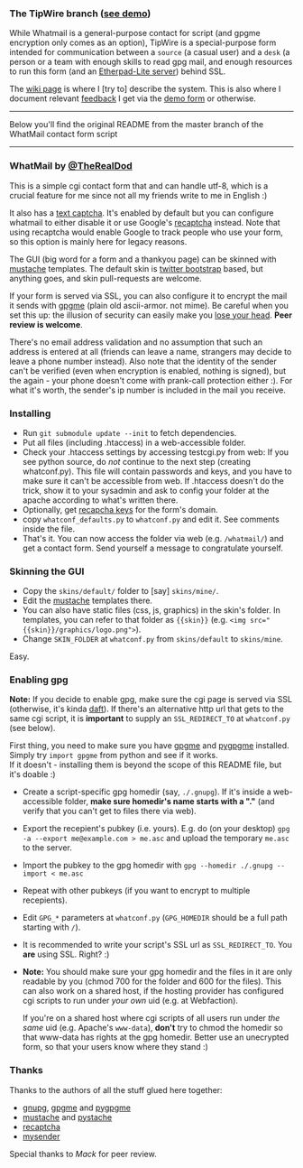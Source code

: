 ### The TipWire branch ([see demo](https://swatwt.com/tipwire/))

While Whatmail is a general-purpose contact for script (and gpgme encryption only comes as an option),
TipWire is a special-purpose form intended for communication between a `source` (a casual user) and a `desk`
(a person or a team with enough skills to read gpg mail, and enough resources to run this form
(and an [Etherpad-Lite server](http://etherpad.org)) behind SSL.

The [wiki page](https://github.com/thedod/whatmail/wiki/tipwire) is where I [try to] describe the system.
This is also where I document relevant [feedback](https://github.com/thedod/whatmail/wiki/tipwire#criticism-so-far)
I get via the [demo form](https://swatwt.com/tipwire/) or otherwise.

----------------------------

Below you'll find the original README from the master branch of the WhatMail contact form script

----------------------------

### WhatMail by [@TheRealDod](http://twitter.com/TheRealDod)

This is a simple cgi contact form that 
and can handle utf-8, which is a crucial feature for me since not all my friends write to me in English :)

It also has a [text captcha](https://github.com/thedod/WinoCaptcha). It's enabled by default but you can 
configure whatmail to either disable it or use Google's [recaptcha](http://pypi.python.org/pypi/recaptcha-client/) instead.
Note that using recaptcha would enable Google to track people who use your form, so this option is mainly here for legacy reasons.

The GUI (big word for a form and a thankyou page) can be skinned with [mustache](http://mustache.github.com/mustache.5.html) templates. The default skin is [twitter bootstrap](http://twitter.github.com/bootstrap/) based, but anything goes, and skin pull-requests are welcome.

If your form is served via SSL, you can also configure it to encrypt the mail it sends with [gpgme](http://www.gnupg.org/related_software/gpgme/) (plain old ascii-armor. not mime). Be careful when you set this up: the illusion of security can easily make you [lose your head](http://simonsingh.net/The_Black_Chamber/maryqueenofscots.html). **Peer review is welcome**.

There's no email address validation and no assumption that such an address is entered at all (friends can leave a name, strangers may decide to leave a phone number instead).
Also note that the identity of the sender can't be verified (even when encryption is enabled, nothing is signed), but the again - your phone doesn't come with prank-call protection either :).
For what it's worth, the sender's ip number is included in the mail you receive.

### Installing

* Run `git submodule update --init` to fetch dependencies.
* Put all files (including .htaccess) in a web-accessible folder.
* Check your .htaccess settings by accessing testcgi.py from web: If you see
  python source, do *not* continue to the next step (creating whatconf.py). This file
  will contain passwords and keys, and you have to make sure it can't be accessible
  from web. If .htaccess doesn't do the trick, show it to your sysadmin and ask to config
  your folder at the apache according to what's written there.
* Optionally, get [recapcha keys](https://www.google.com/recaptcha/admin) for the form's domain.
* copy `whatconf_defaults.py` to `whatconf.py` and edit it. See comments inside the file.
* That's it. You can now access the folder via web (e.g. `/whatmail/`) and get a contact form.
  Send yourself a message to congratulate yourself.

### Skinning the GUI

* Copy the `skins/default/` folder to [say] `skins/mine/`.
* Edit the [mustache](http://mustache.github.com/mustache.5.html) templates there.
* You can also have static files (css, js, graphics) in the skin's folder.
  In templates, you can refer to that folder as `{{skin}}`
  (e.g. `<img src="{{skin}}/graphics/logo.png">`).
* Change `SKIN_FOLDER` at `whatconf.py` from `skins/default` to `skins/mine`.

Easy.

### Enabling gpg

**Note:** If you decide to enable gpg, make sure the cgi page is served via SSL
(otherwise, it's kinda [daft](http://simonsingh.net/The_Black_Chamber/maryqueenofscots.html)).
If there's an alternative http url that gets to the same cgi script, it is **important** to
supply an `SSL_REDIRECT_TO` at `whatconf.py` (see below).

First thing, you need to make sure you have [gpgme](http://www.gnupg.org/related_software/gpgme/)
and [pygpgme](http://pypi.python.org/pypi/pygpgme/) installed.  
Simply try `import gpgme` from python and see if it works.  
If it doesn't - installing them is beyond the scope of this README file, but it's doable :)

* Create a script-specific gpg homedir (say, `./.gnupg`). If it's inside a web-accessible folder,
  **make sure homedir's name starts with a "."** (and verify that you can't get to files there via web).
* Export the recepient's pubkey (i.e. yours). E.g. do (on your desktop)
  `gpg -a --export me@example.com > me.asc` and upload the temporary `me.asc` to the server.
* Import the pubkey to the gpg homedir with `gpg --homedir ./.gnupg --import < me.asc`
* Repeat with other pubkeys (if you want to encrypt to multiple recepients).
* Edit `GPG_*` parameters at `whatconf.py` (`GPG_HOMEDIR` should be a full path starting with `/`).
* It is recommended to write your script's SSL url as `SSL_REDIRECT_TO`.
  You **are** using SSL. Right? :)
* **Note:** You should make sure your gpg homedir and the files in it are only readable by you
  (chmod 700 for the folder and 600 for the files). This can also work on a shared host,
  if the hosting provider has configured cgi scripts to run under _your own_ uid (e.g. at Webfaction).  

  If you're on a shared host where cgi scripts of all users run under _the same_ uid
  (e.g. Apache's `www-data`), **don't** try to chmod the homedir so that www-data has
  rights at the gpg homedir. Better use an unecrypted form, so that your users know
  where they stand :)

### Thanks

Thanks to the authors of all the stuff glued here together:

  * [gnupg](http://www.gnupg.org/), [gpgme](http://www.gnupg.org/related_software/gpgme/)
    and [pygpgme](http://pypi.python.org/pypi/pygpgme/)
  * [mustache](http://mustache.github.com/) and [pystache](https://github.com/defunkt/pystache)
  * [recaptcha](http://pypi.python.org/pypi/recaptcha-client/)
  * [mysender](https://github.com/denever/mysender/)

Special thanks to _Mack_ for peer review.
